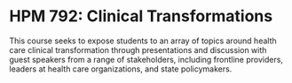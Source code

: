 # HPM 792: Clinical Transformations

This course seeks to expose students to an array of topics around health care clinical transformation through presentations and discussion with guest speakers from a range of stakeholders, including frontline providers, leaders at health care organizations, and state policymakers.